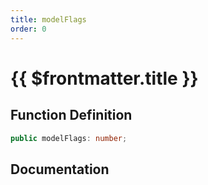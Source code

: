 ```yaml
---
title: modelFlags
order: 0
---
```


# {{ $frontmatter.title }}

## Function Definition

```ts
public modelFlags: number;
```

## Documentation

<!--@include: ./parts/modelFlags.md-->
